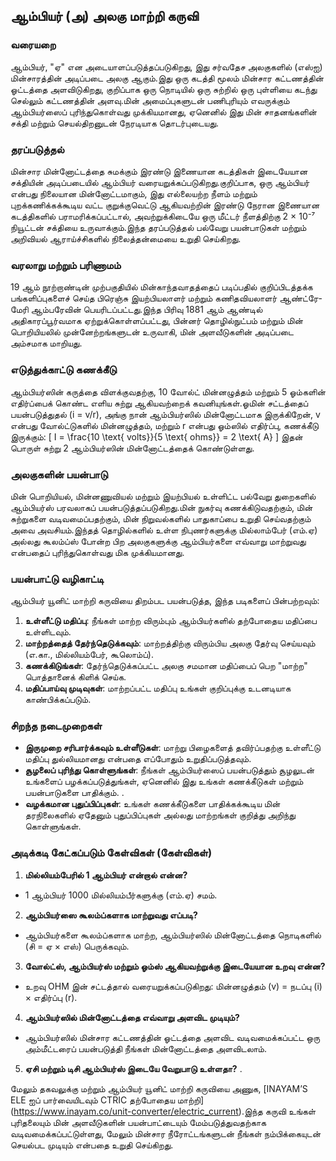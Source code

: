 ## ஆம்பியர் (அ) அலகு மாற்றி கருவி

### வரையறை
ஆம்பியர், "ஏ" என அடையாளப்படுத்தப்படுகிறது, இது சர்வதேச அலகுகளில் (எஸ்ஐ) மின்சாரத்தின் அடிப்படை அலகு ஆகும்.இது ஒரு கடத்தி மூலம் மின்சார கட்டணத்தின் ஓட்டத்தை அளவிடுகிறது, குறிப்பாக ஒரு நொடியில் ஒரு சுற்றில் ஒரு புள்ளியை கடந்து செல்லும் கட்டணத்தின் அளவு.மின் அமைப்புகளுடன் பணிபுரியும் எவருக்கும் ஆம்பியர்ஸைப் புரிந்துகொள்வது முக்கியமானது, ஏனெனில் இது மின் சாதனங்களின் சக்தி மற்றும் செயல்திறனுடன் நேரடியாக தொடர்புடையது.

### தரப்படுத்தல்
மின்சார மின்னோட்டத்தை சுமக்கும் இரண்டு இணையான கடத்திகள் இடையேயான சக்தியின் அடிப்படையில் ஆம்பியர் வரையறுக்கப்படுகிறது.குறிப்பாக, ஒரு ஆம்பியர் என்பது நிலையான மின்னோட்டமாகும், இது எல்லையற்ற நீளம் மற்றும் புறக்கணிக்கக்கூடிய வட்ட குறுக்குவெட்டு ஆகியவற்றின் இரண்டு நேரான இணையான கடத்திகளில் பராமரிக்கப்பட்டால், அவற்றுக்கிடையே ஒரு மீட்டர் நீளத்திற்கு 2 × 10⁻⁷ நியூட்டன் சக்தியை உருவாக்கும்.இந்த தரப்படுத்தல் பல்வேறு பயன்பாடுகள் மற்றும் அறிவியல் ஆராய்ச்சிகளில் நிலைத்தன்மையை உறுதி செய்கிறது.

### வரலாறு மற்றும் பரிணாமம்
19 ஆம் நூற்றாண்டின் முற்பகுதியில் மின்காந்தவாதத்தைப் படிப்பதில் குறிப்பிடத்தக்க பங்களிப்புகளைச் செய்த பிரெஞ்சு இயற்பியலாளர் மற்றும் கணிதவியலாளர் ஆண்ட்ரே-மேரி ஆம்பரேவின் பெயரிடப்பட்டது.இந்த பிரிவு 1881 ஆம் ஆண்டில் அதிகாரப்பூர்வமாக ஏற்றுக்கொள்ளப்பட்டது, பின்னர் தொழில்நுட்பம் மற்றும் மின் பொறியியலில் முன்னேற்றங்களுடன் உருவாகி, மின் அளவீடுகளின் அடிப்படை அம்சமாக மாறியது.

### எடுத்துக்காட்டு கணக்கீடு
ஆம்பியர்ஸின் கருத்தை விளக்குவதற்கு, 10 வோல்ட் மின்னழுத்தம் மற்றும் 5 ஓம்களின் எதிர்ப்பைக் கொண்ட எளிய சுற்று ஆகியவற்றைக் கவனியுங்கள்.ஓமின் சட்டத்தைப் பயன்படுத்துதல் (i = v/r), அங்கு நான் ஆம்பியர்ஸில் மின்னோட்டமாக இருக்கிறேன், v என்பது வோல்ட்டுகளில் மின்னழுத்தம், மற்றும் r என்பது ஓம்ஸில் எதிர்ப்பு, கணக்கீடு இருக்கும்:
\[ I = \frac{10 \text{ volts}}{5 \text{ ohms}} = 2 \text{ A} \]
இதன் பொருள் சுற்று 2 ஆம்பியர்ஸின் மின்னோட்டத்தைக் கொண்டுள்ளது.

### அலகுகளின் பயன்பாடு
மின் பொறியியல், மின்னணுவியல் மற்றும் இயற்பியல் உள்ளிட்ட பல்வேறு துறைகளில் ஆம்பியர்ஸ் பரவலாகப் பயன்படுத்தப்படுகிறது.மின் நுகர்வு கணக்கிடுவதற்கும், மின் சுற்றுகளை வடிவமைப்பதற்கும், மின் நிறுவல்களில் பாதுகாப்பை உறுதி செய்வதற்கும் அவை அவசியம்.இந்தத் தொழில்களில் உள்ள நிபுணர்களுக்கு மில்லாம்பேர் (எம்.ஏ) அல்லது கூலம்ப்ஸ் போன்ற பிற அலகுகளுக்கு ஆம்பியர்களை எவ்வாறு மாற்றுவது என்பதைப் புரிந்துகொள்வது மிக முக்கியமானது.

### பயன்பாட்டு வழிகாட்டி
ஆம்பியர் யூனிட் மாற்றி கருவியை திறம்பட பயன்படுத்த, இந்த படிகளைப் பின்பற்றவும்:
1. **உள்ளீட்டு மதிப்பு**: நீங்கள் மாற்ற விரும்பும் ஆம்பியர்களில் தற்போதைய மதிப்பை உள்ளிடவும்.
2. **மாற்றத்தைத் தேர்ந்தெடுக்கவும்**: மாற்றத்திற்கு விரும்பிய அலகு தேர்வு செய்யவும் (எ.கா., மில்லியம்பேர், கூலொம்ப்).
3. **கணக்கிடுங்கள்**: தேர்ந்தெடுக்கப்பட்ட அலகு சமமான மதிப்பைப் பெற "மாற்ற" பொத்தானைக் கிளிக் செய்க.
4. **மதிப்பாய்வு முடிவுகள்**: மாற்றப்பட்ட மதிப்பு உங்கள் குறிப்புக்கு உடனடியாக காண்பிக்கப்படும்.

### சிறந்த நடைமுறைகள்
- **இருமுறை சரிபார்க்கவும் உள்ளீடுகள்**: மாற்று பிழைகளைத் தவிர்ப்பதற்கு உள்ளீட்டு மதிப்பு துல்லியமானது என்பதை எப்போதும் உறுதிப்படுத்தவும்.
- **சூழலைப் புரிந்து கொள்ளுங்கள்**: நீங்கள் ஆம்பியர்ஸைப் பயன்படுத்தும் சூழலுடன் உங்களைப் பழக்கப்படுத்துங்கள், ஏனெனில் இது உங்கள் கணக்கீடுகள் மற்றும் பயன்பாடுகளை பாதிக்கும்.
.
- **வழக்கமான புதுப்பிப்புகள்**: உங்கள் கணக்கீடுகளை பாதிக்கக்கூடிய மின் தரநிலைகளில் ஏதேனும் புதுப்பிப்புகள் அல்லது மாற்றங்கள் குறித்து அறிந்து கொள்ளுங்கள்.

### அடிக்கடி கேட்கப்படும் கேள்விகள் (கேள்விகள்)

1. **மில்லியம்பேரில் 1 ஆம்பியர் என்றால் என்ன?**
- 1 ஆம்பியர் 1000 மில்லியம்பீர்களுக்கு (எம்.ஏ) சமம்.

2. **ஆம்பியர்ஸை கூலம்ப்களாக மாற்றுவது எப்படி?**
- ஆம்பியர்களை கூலம்ப்களாக மாற்ற, ஆம்பியர்ஸில் மின்னோட்டத்தை நொடிகளில் (சி = ஏ × எஸ்) பெருக்கவும்.

3. **வோல்ட்ஸ், ஆம்பியர்ஸ் மற்றும் ஓம்ஸ் ஆகியவற்றுக்கு இடையேயான உறவு என்ன?**
- உறவு OHM இன் சட்டத்தால் வரையறுக்கப்படுகிறது: மின்னழுத்தம் (v) = நடப்பு (i) × எதிர்ப்பு (r).

4. **ஆம்பியர்ஸில் மின்னோட்டத்தை எவ்வாறு அளவிட முடியும்?**
- ஆம்பியர்ஸில் மின்சார கட்டணத்தின் ஓட்டத்தை அளவிட வடிவமைக்கப்பட்ட ஒரு அம்மீட்டரைப் பயன்படுத்தி நீங்கள் மின்னோட்டத்தை அளவிடலாம்.

5. **ஏசி மற்றும் டிசி ஆம்பியர்ஸ் இடையே வேறுபாடு உள்ளதா?**
.

மேலும் தகவலுக்கு மற்றும் ஆம்பியர் யூனிட் மாற்றி கருவியை அணுக, [INAYAM’S ELE ஐப் பார்வையிடவும் CTRIC தற்போதைய மாற்றி] (https://www.inayam.co/unit-converter/electric_current).இந்த கருவி உங்கள் புரிதலையும் மின் அளவீடுகளின் பயன்பாட்டையும் மேம்படுத்துவதற்காக வடிவமைக்கப்பட்டுள்ளது, மேலும் மின்சார நீரோட்டங்களுடன் நீங்கள் நம்பிக்கையுடன் செயல்பட முடியும் என்பதை உறுதி செய்கிறது.